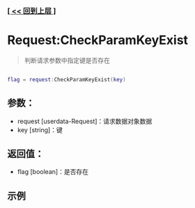 ### [[ << 回到上层 ]](README.md)

# Request:CheckParamKeyExist

> 判断请求参数中指定键是否存在

```lua

flag = request:CheckParamKeyExist(key)

```

## 参数：

+ request [userdata-Request]：请求数据对象数据
+ key [string]：键

## 返回值：

+ flag [boolean]：是否存在

## 示例

```lua

```